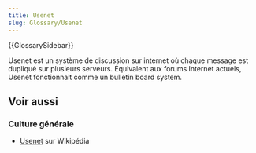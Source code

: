 ```yaml
---
title: Usenet
slug: Glossary/Usenet
---
```


{{GlossarySidebar}}

Usenet est un système de discussion sur internet où chaque message est dupliqué sur plusieurs serveurs. Équivalent aux forums Internet actuels, Usenet fonctionnait comme un bulletin board system.

## Voir aussi

### Culture générale

- [Usenet](https://fr.wikipedia.org/wiki/Usenet) sur Wikipédia

